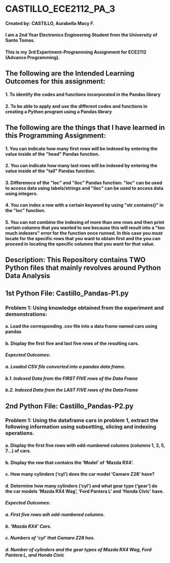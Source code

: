# CASTILLO_ECE2112_PA_3
#### Created by: CASTILLO, Aurabella Macy F.
#### I am a 2nd Year Electronics Engineering Student from the University of Santo Tomas.
#### This is my 3rd Experiment-Programming Assignment for ECE2112 (Advance Programming).
## The following are the Intended Learning Outcomes for this assignment:
####   1. To identify the codes and functions incorporated in the Pandas library
####   2. To be able to apply and use the different codes and functions in creating a Python program using a Pandas library
## The following are the things that I have learned in this Programming Assignment:
####   1. You can indicate how many first rows will be indexed by entering the value inside of the "head" Pandas function.
####   2. You can indicate how many last rows will be indexed by entering the value inside of the "tail" Pandas function.
####   3. Differenece of the "loc" and "iloc" Pandas function: "loc" can be used to access data using labels/strings and "iloc" can be used to access data using integers.
####   4. You can index a row with a certain keyword by using "str.contains()" in the "loc" function.
####   5. You can not combine the indexing of more than one rows and then print certain columns that you wanted to see because this will result into a "too much indexers" error for the function once runned. In this case you must locate for the specific rows that you want to obtain first and the you can proceed in locating the specific columns that you want for that value.
## **Description**: This Repository contains TWO Python files that mainly revolves around Python Data Analysis
## 1st Python File: Castillo_Pandas-P1.py
### **Problem 1**: Using knowledge obtained from the experiment and demonstrations:
#### a. Load the corresponding .csv file into a data frame named cars using pandas
#### b. Display the first five and last five rows of the resulting cars.
#### *Expected Outcomes:*
####   *a. Loaded CSV file converted into a pandas data frame.*
####   *b.1. Indexed Data from the FIRST FIVE rows of the Data Frame*
####   *b.2. Indexed Data from the LAST FIVE rows of the Data Frame*
## 2nd Python File: Castillo_Pandas-P2.py
### **Problem 1**: Using the dataframe cars in problem 1, extract the following information using subsetting, slicing and indexing operations.
#### a. Display the first five rows with odd-numbered columns (columns 1, 3, 5, 7…) of cars.
#### b. Display the row that contains the ‘Model’ of ‘Mazda RX4’.
#### c. How many cylinders (‘cyl’) does the car model ‘Camaro Z28’ have?
#### d. Determine how many cylinders (‘cyl’) and what gear type (‘gear’) do the car models ‘Mazda RX4 Wag’, ‘Ford Pantera L’ and ‘Honda Civic’ have.
#### *Expected Outcomes:*
####   *a. First five rows wih odd-numbered columns.*
####   *b. 'Mazda RX4' Cars.*
####   *c. Numbers of 'cyl' that Camaro Z28 has.*
####   *d. Number of cylinders and the gear types of Mazda RX4 Wag, Ford Pantera L, and Honda Civic*
